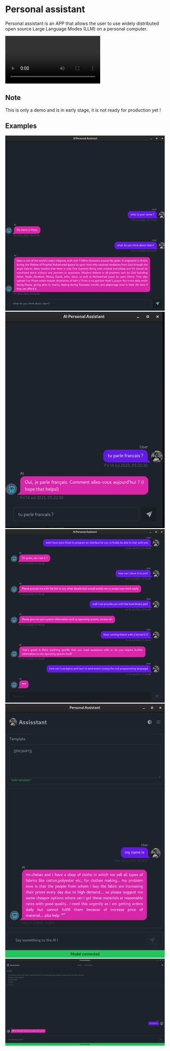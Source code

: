 # Personal assistant

Personal assistant is an APP that allows the user to use widely distributed open source Large Language Modes (LLM) on a personal computer.

![Personal Assistant Demo](./docs/assets/demo.webm)

<!-- ![Personal Assistant Demo](https://www.youtube.com/watch?v=bIKHKMoW_r4) -->

## Note

This is only a demo and is in early stage, it is not ready for production yet !

## Examples

![Example_1](./docs/assets/examples1.png)
![Example_2](./docs/assets/examples2.png)
![Example_3](./docs/assets/examples3.png)
![Example_4](./docs/assets/examples4.png)
![Example_5](./docs/assets/examples5.png)
